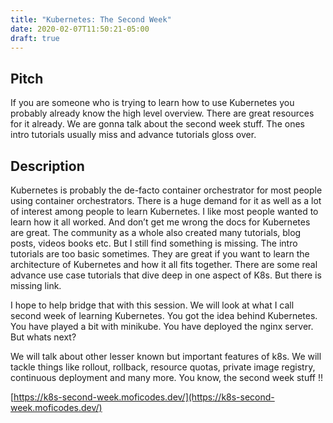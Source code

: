 ```yaml
---
title: "Kubernetes: The Second Week"
date: 2020-02-07T11:50:21-05:00
draft: true
---
```


## Pitch

If you are someone who is trying to learn how to use Kubernetes you probably already know the high level overview. There are great resources for it already. We are gonna talk about the second week stuff. The ones intro tutorials usually miss and advance tutorials gloss over.

## Description

Kubernetes is probably the de-facto container orchestrator for most people using container orchestrators. There is a huge demand for it as well as a lot of interest among people to learn Kubernetes. I like most people wanted to learn how it all worked. And don’t get me wrong the docs for Kubernetes are great. The community as a whole also created many tutorials, blog posts, videos books etc. But I still find something is missing. The intro tutorials are too basic sometimes. They are great if you want to learn the architecture of Kubernetes and how it all fits together. There are some real advance use case tutorials that dive deep in one aspect of K8s. But there is missing link.

I hope to help bridge that with this session. We will look at what I call second week of learning Kubernetes. You got the idea behind Kubernetes. You have played a bit with minikube. You have deployed the nginx server. But whats next?

We will talk about other lesser known but important features of k8s. We will tackle things like rollout, rollback, resource quotas, private image registry, continuous deployment and many more. You know, the second week stuff !!

[https://k8s-second-week.moficodes.dev/](https://k8s-second-week.moficodes.dev/)